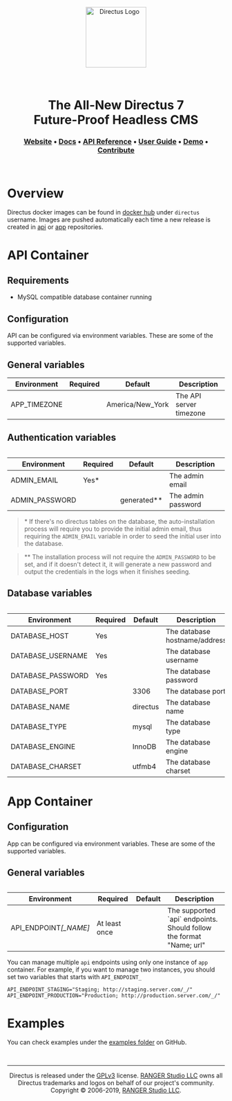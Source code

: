 <p align="center">
  <a href="https://directus.io" target="_blank" rel="noopener noreferrer">
    <img src="https://user-images.githubusercontent.com/522079/43096167-3a1b1118-8e86-11e8-9fb2-7b4e3b1368bc.png" width="140" alt="Directus Logo"/>
  </a>
</p>

<p>&nbsp;</p>

<h1 align="center">
  The All-New Directus 7<br>Future-Proof Headless CMS
</h1>

<h3 align="center">
  <a href="https://directus.io">Website</a> • 
  <a href="https://docs.directus.io">Docs</a> • 
  <a href="https://docs.directus.io/api/reference.html">API Reference</a> • 
  <a href="https://docs.directus.io/guides/user-guide.html">User Guide</a> • 
  <a href="https://directus.app">Demo</a> • 
  <a href="https://docs.directus.io/getting-started/supporting-directus.html">Contribute</a>
</h3>

<p>&nbsp;</p>

# Overview

Directus docker images can be found in [docker hub](https://hub.docker.com/r/directus/) under `directus` username. Images are pushed automatically each time a new release is created in [api](https://github.com/directus/api) or [app](https://github.com/directus/app) repositories.

# API Container

## Requirements

- MySQL compatible database container running

## Configuration

API can be configured via environment variables. These are some of the supported variables.

## General variables

<table>
  <thead>
    <tr>
      <th>Environment</th>
      <th>Required</th>
      <th>Default</th>
      <th>Description</th>
    </tr>
  </thead>
  <tbody>
    <tr>
      <td>APP_TIMEZONE</td>
      <td>&nbsp;</td>
      <td>America/New_York</td>
      <td>The API server timezone</td>
    </tr>
  </tbody>
<table>

## Authentication variables

<table>
  <thead>
    <tr>
      <th>Environment</th>
      <th>Required</th>
      <th>Default</th>
      <th>Description</th>
    </tr>
  </thead>
  <tbody>
    <tr>
      <td>ADMIN_EMAIL</td>
      <td>Yes*</td>
      <td>&nbsp;</td>
      <td>The admin email</td>
    </tr>
    <tr>
      <td>ADMIN_PASSWORD</td>
      <td>&nbsp;</td>
      <td>generated**</td>
      <td>The admin password</td>
    </tr>
  </tbody>
<table>

> \* If there's no directus tables on the database, the auto-installation process will require you to provide the initial admin email, thus requiring the `ADMIN_EMAIL` variable in order to seed the initial user into the database.

> \*\* The installation process will not require the `ADMIN_PASSWORD` to be set, and if it doesn't detect it, it will generate a new password and output the credentials in the logs when it finishes seeding.

## Database variables

<table>
  <thead>
    <tr>
      <th>Environment</th>
      <th>Required</th>
      <th>Default</th>
      <th>Description</th>
    </tr>
  </thead>
  <tbody>
    <tr>
      <td>DATABASE_HOST</td>
      <td>Yes</td>
      <td>&nbsp;</td>
      <td>The database hostname/address</td>
    </tr>
    <tr>
      <td>DATABASE_USERNAME</td>
      <td>Yes</td>
      <td>&nbsp;</td>
      <td>The database username</td>
    </tr>
    <tr>
      <td>DATABASE_PASSWORD</td>
      <td>Yes</td>
      <td>&nbsp;</td>
      <td>The database password</td>
    </tr>
    <tr>
      <td>DATABASE_PORT</td>
      <td>&nbsp;</td>
      <td>3306</td>
      <td>The database port</td>
    </tr>
    <tr>
      <td>DATABASE_NAME</td>
      <td>&nbsp;</td>
      <td>directus</td>
      <td>The database name</td>
    </tr>
    <tr>
      <td>DATABASE_TYPE</td>
      <td>&nbsp;</td>
      <td>mysql</td>
      <td>The database type</td>
    </tr>
    <tr>
      <td>DATABASE_ENGINE</td>
      <td>&nbsp;</td>
      <td>InnoDB</td>
      <td>The database engine</td>
    </tr>
    <tr>
      <td>DATABASE_CHARSET</td>
      <td>&nbsp;</td>
      <td>utfmb4</td>
      <td>The database charset</td>
    </tr>
  </tbody>
<table>

# App Container

## Configuration

App can be configured via environment variables. These are some of the supported variables.

## General variables

<table>
  <thead>
    <tr>
      <th>Environment</th>
      <th>Required</th>
      <th>Default</th>
      <th>Description</th>
    </tr>
  </thead>
  <tbody>
    <tr>
      <td>API_ENDPOINT<i>[_NAME]</i></td>
      <td>At least once</td>
      <td>&nbsp;</td>
      <td>
        The supported `api` endpoints.<br/>
        Should follow the format "Name; url"
      </td>
    </tr>
  </tbody>
<table>

You can manage multiple `api` endpoints using only one instance of `app` container. For example, if you want to manage two instances, you should set two variables that starts with `API_ENDPOINT_`

```
API_ENDPOINT_STAGING="Staging; http://staging.server.com/_/"
API_ENDPOINT_PRODUCTION="Production; http://production.server.com/_/"
```

# Examples

You can check examples under the [examples folder](https://github.com/directus/docker/tree/master/examples) on GitHub.

<p>&nbsp;</p>

----

<p align="center">
  Directus is released under the <a href="http://www.gnu.org/copyleft/gpl.html">GPLv3</a> license. <a href="http://rangerstudio.com">RANGER Studio LLC</a> owns all Directus trademarks and logos on behalf of our project's community. Copyright © 2006-2019, <a href="http://rangerstudio.com">RANGER Studio LLC</a>.
</p>

